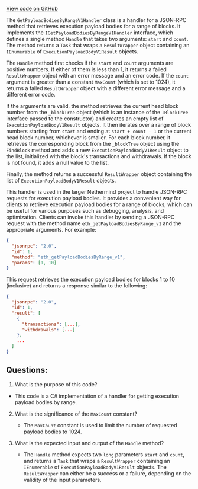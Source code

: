 [View code on GitHub](https://github.com/NethermindEth/nethermind/src/Nethermind/Nethermind.Merge.Plugin/Handlers/GetPayloadBodiesByRangeV1Handler.cs)

The `GetPayloadBodiesByRangeV1Handler` class is a handler for a JSON-RPC method that retrieves execution payload bodies for a range of blocks. It implements the `IGetPayloadBodiesByRangeV1Handler` interface, which defines a single method `Handle` that takes two arguments: `start` and `count`. The method returns a `Task` that wraps a `ResultWrapper` object containing an `IEnumerable` of `ExecutionPayloadBodyV1Result` objects.

The `Handle` method first checks if the `start` and `count` arguments are positive numbers. If either of them is less than 1, it returns a failed `ResultWrapper` object with an error message and an error code. If the `count` argument is greater than a constant `MaxCount` (which is set to 1024), it returns a failed `ResultWrapper` object with a different error message and a different error code.

If the arguments are valid, the method retrieves the current head block number from the `_blockTree` object (which is an instance of the `IBlockTree` interface passed to the constructor) and creates an empty list of `ExecutionPayloadBodyV1Result` objects. It then iterates over a range of block numbers starting from `start` and ending at `start + count - 1` or the current head block number, whichever is smaller. For each block number, it retrieves the corresponding block from the `_blockTree` object using the `FindBlock` method and adds a new `ExecutionPayloadBodyV1Result` object to the list, initialized with the block's transactions and withdrawals. If the block is not found, it adds a null value to the list.

Finally, the method returns a successful `ResultWrapper` object containing the list of `ExecutionPayloadBodyV1Result` objects.

This handler is used in the larger Nethermind project to handle JSON-RPC requests for execution payload bodies. It provides a convenient way for clients to retrieve execution payload bodies for a range of blocks, which can be useful for various purposes such as debugging, analysis, and optimization. Clients can invoke this handler by sending a JSON-RPC request with the method name `eth_getPayloadBodiesByRange_v1` and the appropriate arguments. For example:

```json
{
  "jsonrpc": "2.0",
  "id": 1,
  "method": "eth_getPayloadBodiesByRange_v1",
  "params": [1, 10]
}
```

This request retrieves the execution payload bodies for blocks 1 to 10 (inclusive) and returns a response similar to the following:

```json
{
  "jsonrpc": "2.0",
  "id": 1,
  "result": [
    {
      "transactions": [...],
      "withdrawals": [...]
    },
    ...
  ]
}
```
## Questions: 
 1. What is the purpose of this code?
   - This code is a C# implementation of a handler for getting execution payload bodies by range.

2. What is the significance of the `MaxCount` constant?
   - The `MaxCount` constant is used to limit the number of requested payload bodies to 1024.

3. What is the expected input and output of the `Handle` method?
   - The `Handle` method expects two `long` parameters `start` and `count`, and returns a `Task` that wraps a `ResultWrapper` containing an `IEnumerable` of `ExecutionPayloadBodyV1Result` objects. The `ResultWrapper` can either be a success or a failure, depending on the validity of the input parameters.